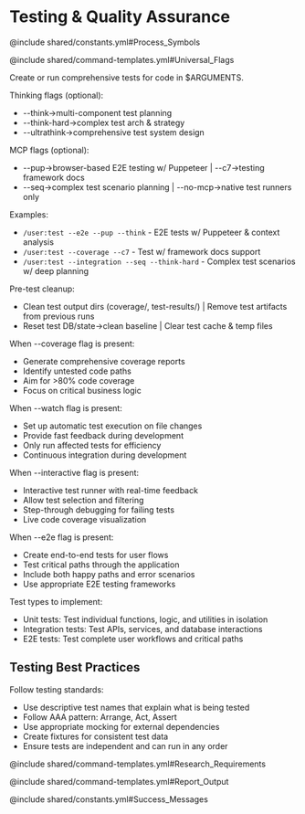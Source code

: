 # Testing & Quality Assurance

@include shared/constants.yml#Process_Symbols

@include shared/command-templates.yml#Universal_Flags

Create or run comprehensive tests for code in $ARGUMENTS.

Thinking flags (optional):
- --think→multi-component test planning
- --think-hard→complex test arch & strategy
- --ultrathink→comprehensive test system design

MCP flags (optional):
- --pup→browser-based E2E testing w/ Puppeteer | --c7→testing framework docs
- --seq→complex test scenario planning | --no-mcp→native test runners only

Examples:
- `/user:test --e2e --pup --think` - E2E tests w/ Puppeteer & context analysis
- `/user:test --coverage --c7` - Test w/ framework docs support
- `/user:test --integration --seq --think-hard` - Complex test scenarios w/ deep planning

Pre-test cleanup:
- Clean test output dirs (coverage/, test-results/) | Remove test artifacts from previous runs
- Reset test DB/state→clean baseline | Clear test cache & temp files

When --coverage flag is present:
- Generate comprehensive coverage reports
- Identify untested code paths
- Aim for >80% code coverage
- Focus on critical business logic

When --watch flag is present:
- Set up automatic test execution on file changes
- Provide fast feedback during development
- Only run affected tests for efficiency
- Continuous integration during development

When --interactive flag is present:
- Interactive test runner with real-time feedback
- Allow test selection and filtering
- Step-through debugging for failing tests
- Live code coverage visualization

When --e2e flag is present:
- Create end-to-end tests for user flows
- Test critical paths through the application
- Include both happy paths and error scenarios
- Use appropriate E2E testing frameworks

Test types to implement:
- Unit tests: Test individual functions, logic, and utilities in isolation
- Integration tests: Test APIs, services, and database interactions
- E2E tests: Test complete user workflows and critical paths

## Testing Best Practices

Follow testing standards:
- Use descriptive test names that explain what is being tested
- Follow AAA pattern: Arrange, Act, Assert
- Use appropriate mocking for external dependencies
- Create fixtures for consistent test data
- Ensure tests are independent and can run in any order

@include shared/command-templates.yml#Research_Requirements

@include shared/command-templates.yml#Report_Output

@include shared/constants.yml#Success_Messages
